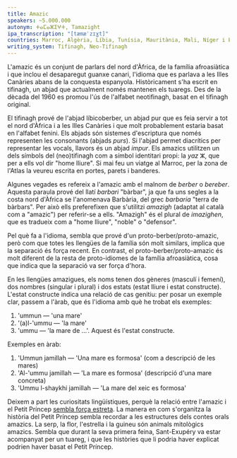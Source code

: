 ```yaml
---
title: Amazic
speakers: ~5.000.000
autonym: ⵜⴰⵎⴰⵣⵉⵖⵜ, Tamazight
ipa_transcription: "[tæmæˈzɪɣt]"
countries: Marroc, Algèria, Líbia, Tunísia, Mauritània, Mali, Níger i Egipte
writing_system: Tifinagh, Neo-Tifinagh
---
```


L'amazic és un conjunt de parlars del nord d'Àfrica, de la família afroasiàtica i que inclou el desaparegut guanxe canari, l'idioma que es parlava a les Illes Canàries abans de la conquesta espanyola. Històricament s'ha escrit en tifinagh, un abjad que actualment només mantenen els tuaregs. Des de la dècada del 1960 es promou l'ús de l'alfabet neotifinagh, basat en el tifinagh original.

El tifinagh prové de l'abjad líbicoberber, un abjad pur que es feia servir a tot el nord d'Àfrica i a les Illes Canàries i que molt probablement estaria basat en l'alfabet fenini. Els abjads són sistemes d'escriptura que només representen les consonants (abjads _purs_). Si l'abjad permet diacrítics per representar les vocals, llavors és un abjad _impur_. Els amazics utilitzen un dels símbols del (neo)tifinagh com a símbol identitari propi: la _yaz_ ⵣ, que per a ells vol dir "home lliure". Si mai feu un viatge al Marroc, per la zona de l'Atlas la veureu escrita en portes, parets i banderes.

Algunes vegades es refereix a l'amazic amb el malnom de _berber_ o _bereber_. Aquesta paraula prové del llatí _barbari_ "bàrbar", ja que fa uns segles a la costa nord d'Àfrica se l'anomenava Barbària, del grec _barbaria_ "terra de bàrbars". Per això ells preferefixen que s'utilitzi _amazigh_ (adaptat al català com a "amazic") per referir-se a ells. "Amazigh" és el plural de _imazighen_, que es tradueix com a "home lliure", "noble" o "defensor".

Pel què fa a l'idioma, sembla que prové d'un proto-berber/proto-amazic, però com que totes les llengües de la família són molt similars, implica que la separació és força recent. En contrast, el proto-berber/proto-amazic és molt diferent de la resta de proto-idiomes de la família afroasiàtica, cosa que indica que la separació va ser força d'hora.

En les llengües amazigues, els noms tenen dos gèneres (masculí i femení), dos nombres (singular i plural) i dos estats (estat lliure i estat constructe). L'estat constructe indica una relació de cas genitiu: per posar un exemple clar, passem a l'àrab, que és l'idioma amb què he trobat els exemples:

1. 'ummun — 'una mare'
1. '(a)l-'ummu — 'la mare'
1. 'ummu — 'la mare de ...'. Aquest és l'estat constructe.

Exemples en àrab:

1. 'Ummun jamillah — 'Una mare es formosa' (com a descripció de les mares)
1. 'Al-'ummu jamillah — 'La mare es formosa' (descripció d'una mare concreta)
1. 'Ummu l-shaykhi jamillah — 'La mare del xeic es formosa'

Deixem a part les curiositats lingüístiques, perquè la relació entre l'amazic i el Petit Príncep [sembla força estreta][mitologia]. La manera en com s'organitza la història del Petit Príncep sembla recordar a les estructures dels contes orals amazics. La serp, la flor, l'estrella i la guineu són animals mitològics amazics. Sembla que durant la seva primera feina, Sant-Exupéry va estar acompanyat per un tuareg, i que les històries que li podria haver explicat podrien haver basat el Petit Príncep.

[mitologia]: https://www.aramcoworld.com/Articles/November-2017/The-Amazigh-Adventures-of-Le-Petit-Prince
